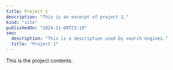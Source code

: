 ```yaml
---
title: Project 1
description: "This is an excerpt of project 1."
kind: "site"
publishedOn: "2024-11-09T23:19"
seo:
  description: "This is a description used by search engines."
  title: "Project 1"
---
```


This is the project contents.
